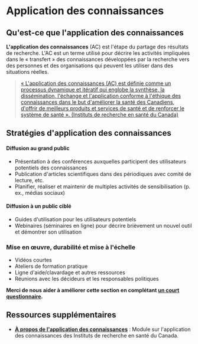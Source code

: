 # Application des connaissances

## Qu'est-ce que l'application des connaissances
**L'application des connaissances** (AC) est l'étape du partage des résultats de recherche. L'AC est un terme utilisé pour décrire les activités impliquées dans le « transfert » des connaissances développées par la recherche vers des personnes et des organisations qui peuvent les utiliser dans des situations réelles.

><a href="http://www.cihr-irsc.gc.ca/f/29418.html#2" target="_blank">« L'application des connaissances (AC) est définie comme un processus dynamique et itératif qui englobe la synthèse, la dissémination, l'échange et l'application conforme à l'éthique des connaissances dans le but d'améliorer la santé des Canadiens, d'offrir de meilleurs produits et services de santé et de renforcer le système de santé ». (Instituts de recherche en santé du Canada)</a>

## Stratégies d'application des connaissances

#### Diffusion au grand public
* Présentation à des conférences auxquelles participent des utilisateurs potentiels des connaissances
* Publication d'articles scientifiques dans des périodiques avec comité de lecture, etc.
* Planifier, réaliser et maintenir de multiples activités de sensibilisation (p. ex., médias sociaux)

#### Diffusion à un public ciblé
* Guides d'utilisation pour les utilisateurs potentiels
* Webinaires (séminaires en ligne) pour décrire brièvement un nouvel outil et démontrer son utilisation

### Mise en œuvre, durabilité et mise à l'échelle
* Vidéos courtes 
* Ateliers de formation pratique
* Ligne d'aide/clavardage et autres ressources
* Réunions avec les décideurs et les responsables politiques

**Merci de nous aider à améliorer cette section en complétant <a href="https://forms.gle/oZcx6dGBJ5MsfAfM8" target="_blank">un court questionnaire</a>.**

## Ressources supplémentaires
* **<a href="http://www.cihr-irsc.gc.ca/f/29418.html" target="_blank">À propos de l'application des connaissances</a>** : Module sur l'application des connaissances des Instituts de recherche en santé du Canada.

